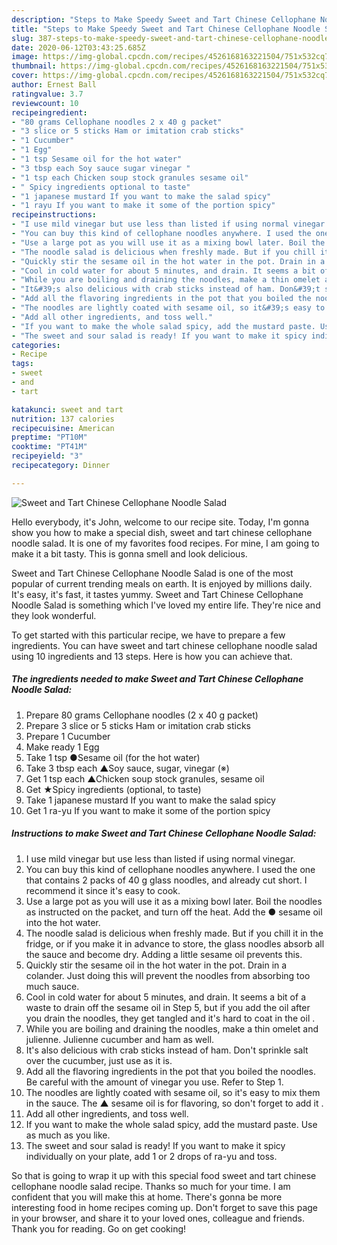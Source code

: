 ```yaml
---
description: "Steps to Make Speedy Sweet and Tart Chinese Cellophane Noodle Salad"
title: "Steps to Make Speedy Sweet and Tart Chinese Cellophane Noodle Salad"
slug: 387-steps-to-make-speedy-sweet-and-tart-chinese-cellophane-noodle-salad
date: 2020-06-12T03:43:25.685Z
image: https://img-global.cpcdn.com/recipes/4526168163221504/751x532cq70/sweet-and-tart-chinese-cellophane-noodle-salad-recipe-main-photo.jpg
thumbnail: https://img-global.cpcdn.com/recipes/4526168163221504/751x532cq70/sweet-and-tart-chinese-cellophane-noodle-salad-recipe-main-photo.jpg
cover: https://img-global.cpcdn.com/recipes/4526168163221504/751x532cq70/sweet-and-tart-chinese-cellophane-noodle-salad-recipe-main-photo.jpg
author: Ernest Ball
ratingvalue: 3.7
reviewcount: 10
recipeingredient:
- "80 grams Cellophane noodles 2 x 40 g packet"
- "3 slice or 5 sticks Ham or imitation crab sticks"
- "1 Cucumber"
- "1 Egg"
- "1 tsp Sesame oil for the hot water"
- "3 tbsp each Soy sauce sugar vinegar "
- "1 tsp each Chicken soup stock granules sesame oil"
- " Spicy ingredients optional to taste"
- "1 japanese mustard If you want to make the salad spicy"
- "1 rayu If you want to make it some of the portion spicy"
recipeinstructions:
- "I use mild vinegar but use less than listed if using normal vinegar."
- "You can buy this kind of cellophane noodles anywhere. I used the one that contains 2 packs of 40 g glass noodles, and already cut short. I recommend it since it&#39;s easy to cook."
- "Use a large pot as you will use it as a mixing bowl later. Boil the noodles as instructed on the packet, and turn off the heat. Add the ● sesame oil into the hot water."
- "The noodle salad is delicious when freshly made. But if you chill it in the fridge, or if you make it in advance to store, the glass noodles absorb all the sauce and become dry. Adding a little sesame oil prevents this."
- "Quickly stir the sesame oil in the hot water in the pot. Drain in a colander. Just doing this will prevent the noodles from absorbing too much sauce."
- "Cool in cold water for about 5 minutes, and drain. It seems a bit of a waste to drain off the sesame oil in Step 5, but if you add the oil after you drain the noodles, they get tangled and it&#39;s hard to coat in the oil ."
- "While you are boiling and draining the noodles, make a thin omelet and julienne. Julienne cucumber and ham as well."
- "It&#39;s also delicious with crab sticks instead of ham. Don&#39;t sprinkle salt over the cucumber, just use as it is."
- "Add all the flavoring ingredients in the pot that you boiled the noodles. Be careful with the amount of vinegar you use. Refer to Step 1."
- "The noodles are lightly coated with sesame oil, so it&#39;s easy to mix them in the sauce. The ▲ sesame oil is for flavoring, so don&#39;t forget to add it ."
- "Add all other ingredients, and toss well."
- "If you want to make the whole salad spicy, add the mustard paste. Use as much as you like."
- "The sweet and sour salad is ready! If you want to make it spicy individually on your plate, add 1 or 2 drops of ra-yu and toss."
categories:
- Recipe
tags:
- sweet
- and
- tart

katakunci: sweet and tart 
nutrition: 137 calories
recipecuisine: American
preptime: "PT10M"
cooktime: "PT41M"
recipeyield: "3"
recipecategory: Dinner

---
```



![Sweet and Tart Chinese Cellophane Noodle Salad](https://img-global.cpcdn.com/recipes/4526168163221504/751x532cq70/sweet-and-tart-chinese-cellophane-noodle-salad-recipe-main-photo.jpg)

Hello everybody, it's John, welcome to our recipe site. Today, I'm gonna show you how to make a special dish, sweet and tart chinese cellophane noodle salad. It is one of my favorites food recipes. For mine, I am going to make it a bit tasty. This is gonna smell and look delicious.



Sweet and Tart Chinese Cellophane Noodle Salad is one of the most popular of current trending meals on earth. It is enjoyed by millions daily. It's easy, it's fast, it tastes yummy. Sweet and Tart Chinese Cellophane Noodle Salad is something which I've loved my entire life. They're nice and they look wonderful.


To get started with this particular recipe, we have to prepare a few ingredients. You can have sweet and tart chinese cellophane noodle salad using 10 ingredients and 13 steps. Here is how you can achieve that.

<!--inarticleads1-->

##### The ingredients needed to make Sweet and Tart Chinese Cellophane Noodle Salad:

1. Prepare 80 grams Cellophane noodles (2 x 40 g packet)
1. Prepare 3 slice or 5 sticks Ham or imitation crab sticks
1. Prepare 1 Cucumber
1. Make ready 1 Egg
1. Take 1 tsp ●Sesame oil (for the hot water)
1. Take 3 tbsp each ▲Soy sauce, sugar, vinegar (※)
1. Get 1 tsp each ▲Chicken soup stock granules, sesame oil
1. Get  ★Spicy ingredients (optional, to taste)
1. Take 1 japanese mustard If you want to make the salad spicy
1. Get 1 ra-yu If you want to make it some of the portion spicy




<!--inarticleads2-->

##### Instructions to make Sweet and Tart Chinese Cellophane Noodle Salad:

1. I use mild vinegar but use less than listed if using normal vinegar.
1. You can buy this kind of cellophane noodles anywhere. I used the one that contains 2 packs of 40 g glass noodles, and already cut short. I recommend it since it&#39;s easy to cook.
1. Use a large pot as you will use it as a mixing bowl later. Boil the noodles as instructed on the packet, and turn off the heat. Add the ● sesame oil into the hot water.
1. The noodle salad is delicious when freshly made. But if you chill it in the fridge, or if you make it in advance to store, the glass noodles absorb all the sauce and become dry. Adding a little sesame oil prevents this.
1. Quickly stir the sesame oil in the hot water in the pot. Drain in a colander. Just doing this will prevent the noodles from absorbing too much sauce.
1. Cool in cold water for about 5 minutes, and drain. It seems a bit of a waste to drain off the sesame oil in Step 5, but if you add the oil after you drain the noodles, they get tangled and it&#39;s hard to coat in the oil .
1. While you are boiling and draining the noodles, make a thin omelet and julienne. Julienne cucumber and ham as well.
1. It&#39;s also delicious with crab sticks instead of ham. Don&#39;t sprinkle salt over the cucumber, just use as it is.
1. Add all the flavoring ingredients in the pot that you boiled the noodles. Be careful with the amount of vinegar you use. Refer to Step 1.
1. The noodles are lightly coated with sesame oil, so it&#39;s easy to mix them in the sauce. The ▲ sesame oil is for flavoring, so don&#39;t forget to add it .
1. Add all other ingredients, and toss well.
1. If you want to make the whole salad spicy, add the mustard paste. Use as much as you like.
1. The sweet and sour salad is ready! If you want to make it spicy individually on your plate, add 1 or 2 drops of ra-yu and toss.




So that is going to wrap it up with this special food sweet and tart chinese cellophane noodle salad recipe. Thanks so much for your time. I am confident that you will make this at home. There's gonna be more interesting food in home recipes coming up. Don't forget to save this page in your browser, and share it to your loved ones, colleague and friends. Thank you for reading. Go on get cooking!

